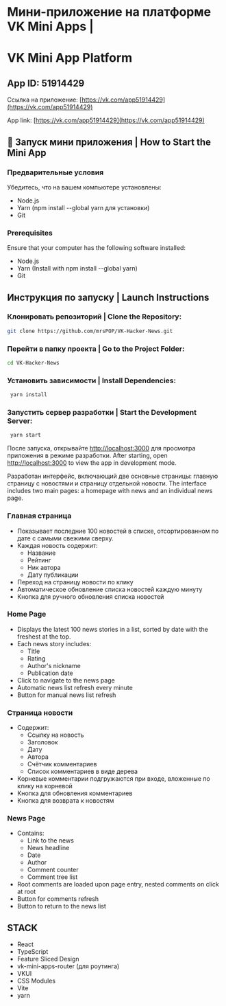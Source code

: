# Мини-приложение на платформе VK Mini Apps | 
# VK Mini App Platform

## App ID: 51914429

Ссылка на приложение: [https://vk.com/app51914429](https://vk.com/app51914429)

App link: [https://vk.com/app51914429](https://vk.com/app51914429)

## 🚀 Запуск мини приложения | How to Start the Mini App

### Предварительные условия

Убедитесь, что на вашем компьютере установлены:

- Node.js
- Yarn (npm install --global yarn для установки)
- Git

### Prerequisites

Ensure that your computer has the following software installed:

- Node.js
- Yarn (Install with npm install --global yarn)
- Git

## Инструкция по запуску | Launch Instructions

### Клонировать репозиторий | Clone the Repository:

```sh
git clone https://github.com/mrsPOP/VK-Hacker-News.git
```

### Перейти в папку проекта | Go to the Project Folder:

```sh
cd VK-Hacker-News
```

### Установить зависимости | Install Dependencies:

```sh
 yarn install
```

### Запустить сервер разработки | Start the Development Server:

```sh
 yarn start
```

После запуска, открывайте [http://localhost:3000](http://localhost:3000) для просмотра приложения в режиме разработки.
After starting, open [http://localhost:3000](http://localhost:3000) to view the app in development mode.

Разработан интерфейс, включающий две основные страницы: главную страницу с новостями и страницу отдельной новости.
The interface includes two main pages: a homepage with news and an individual news page.

### Главная страница
 
- Показывает последние 100 новостей в списке, отсортированном по дате с самыми свежими сверху.
- Каждая новость содержит:
  - Название
  - Рейтинг
  - Ник автора
  - Дату публикации
- Переход на страницу новости по клику
- Автоматическое обновление списка новостей каждую минуту
- Кнопка для ручного обновления списка новостей

### Home Page

- Displays the latest 100 news stories in a list, sorted by date with the freshest at the top.
- Each news story includes:
  - Title
  - Rating
  - Author's nickname
  - Publication date
- Click to navigate to the news page
- Automatic news list refresh every minute
- Button for manual news list refresh

### Страница новости

- Содержит:
  - Ссылку на новость
  - Заголовок
  - Дату
  - Автора
  - Счётчик комментариев
  - Список комментариев в виде дерева
- Корневые комментарии подгружаются при входе, вложенные по клику на корневой
- Кнопка для обновления комментариев
- Кнопка для возврата к новостям

### News Page

- Contains:
  - Link to the news
  - News headline
  - Date
  - Author
  - Comment counter
  - Comment tree list
- Root comments are loaded upon page entry, nested comments on click at root
- Button for comments refresh
- Button to return to the news list

## STACK

- React
- TypeScript
- Feature Sliced Design
- vk-mini-apps-router (для роутинга)
- VKUI
- CSS Modules
- Vite
- yarn
